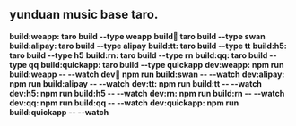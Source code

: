 ## yunduan music base taro.
**build:weapp: taro build --type weapp**
**build:swan: taro build --type swan**
**build:alipay: taro build --type alipay**
**build:tt: taro build --type tt**
**build:h5: taro build --type h5**
**build:rn: taro build --type rn**
**build:qq: taro build --type qq**
**build:quickapp: taro build --type quickapp**
**dev:weapp: npm run build:weapp -- --watch**
**dev:swan: npm run build:swan -- --watch**
**dev:alipay: npm run build:alipay -- --watch**
**dev:tt: npm run build:tt -- --watch**
**dev:h5: npm run build:h5 -- --watch**
**dev:rn: npm run build:rn -- --watch**
**dev:qq: npm run build:qq -- --watch**
**dev:quickapp: npm run build:quickapp -- --watch**